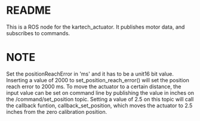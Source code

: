 # README #

This is a ROS node for the kartech_actuator. It publishes motor data, and subscribes to commands.

# NOTE #

Set the positionReachError in 'ms' and it has to be a unit16 bit value. Inserting a value of 2000 to set_position_reach_error() will set the position reach error to 2000 ms. 
To move the actuator to a certain distance, the input value can be set on command line by publishing the value in inches on the /command/set_position topic. Setting a value of 2.5 on this topic will call the callback funtion, callback_set_position, which moves the actuator to 2.5 inches from the zero calibration position. 
